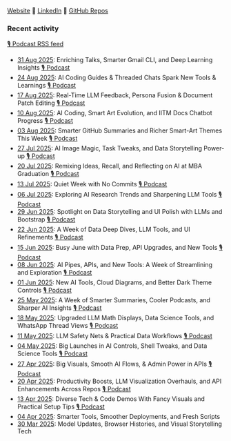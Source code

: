 [Website](https://s-anand.net/) 🔸
[LinkedIn](https://www.linkedin.com/in/sanand0/) 🔸
[GitHub Repos](https://sanand0.github.io/)

### Recent activity

[🎙️ Podcast RSS feed](https://github.com/sanand0/sanand0/releases/download/main/podcast.xml)

- [31 Aug 2025](week/2025-08-31/): Enriching Talks, Smarter Gmail CLI, and Deep Learning Insights [🎙️ Podcast](https://github.com/sanand0/sanand0/releases/download/main/podcast-2025-08-31.mp3)
- [24 Aug 2025](week/2025-08-24/): AI Coding Guides & Threaded Chats Spark New Tools & Learnings [🎙️ Podcast](https://github.com/sanand0/sanand0/releases/download/main/podcast-2025-08-24.mp3)
- [17 Aug 2025](week/2025-08-17/): Real-Time LLM Feedback, Persona Fusion & Document Patch Editing [🎙️ Podcast](https://github.com/sanand0/sanand0/releases/download/main/podcast-2025-08-17.mp3)
- [10 Aug 2025](week/2025-08-10/): AI Coding, Smart Art Evolution, and IITM Docs Chatbot Progress [🎙️ Podcast](https://github.com/sanand0/sanand0/releases/download/main/podcast-2025-08-10.mp3)
- [03 Aug 2025](week/2025-08-03/): Smarter GitHub Summaries and Richer Smart-Art Themes This Week [🎙️ Podcast](https://github.com/sanand0/sanand0/releases/download/main/podcast-2025-08-03.mp3)
- [27 Jul 2025](week/2025-07-07/): AI Image Magic, Task Tweaks, and Data Storytelling Power-up [🎙️ Podcast](https://github.com/sanand0/sanand0/releases/download/main/podcast-2025-07-27.mp3)
- [20 Jul 2025](week/2025-07-20/): Remixing Ideas, Recall, and Reflecting on AI at MBA Graduation [🎙️ Podcast](https://github.com/sanand0/sanand0/releases/download/main/podcast-2025-07-20.mp3)
- [13 Jul 2025](week/2025-07-13/): Quiet Week with No Commits [🎙️ Podcast](https://github.com/sanand0/sanand0/releases/download/main/podcast-2025-07-13.mp3)
- [06 Jul 2025](week/2025-07-06/): Exploring AI Research Trends and Sharpening LLM Tools [🎙️ Podcast](https://github.com/sanand0/sanand0/releases/download/main/podcast-2025-07-06.mp3)
- [29 Jun 2025](week/2025-06-29/): Spotlight on Data Storytelling and UI Polish with LLMs and Bootstrap [🎙️ Podcast](https://github.com/sanand0/sanand0/releases/download/main/podcast-2025-06-29.mp3)
- [22 Jun 2025](week/2025-06-22/): A Week of Data Deep Dives, LLM Tools, and UI Refinements [🎙️ Podcast](https://github.com/sanand0/sanand0/releases/download/main/podcast-2025-06-22.mp3)
- [15 Jun 2025](week/2025-06-15/): Busy June with Data Prep, API Upgrades, and New Tools [🎙️ Podcast](https://github.com/sanand0/sanand0/releases/download/main/podcast-2025-06-15.mp3)
- [08 Jun 2025](week/2025-06-08/): AI Pipes, APIs, and New Tools: A Week of Streamlining and Exploration [🎙️ Podcast](https://github.com/sanand0/sanand0/releases/download/main/podcast-2025-06-08.mp3)
- [01 Jun 2025](week/2025-06-01/): New AI Tools, Cloud Diagrams, and Better Dark Theme Controls [🎙️ Podcast](https://github.com/sanand0/sanand0/releases/download/main/podcast-2025-06-01.mp3)
- [25 May 2025](week/2025-05-25/): A Week of Smarter Summaries, Cooler Podcasts, and Sharper AI Insights [🎙️ Podcast](https://github.com/sanand0/sanand0/releases/download/main/podcast-2025-05-25.mp3)
- [18 May 2025](week/2025-05-18/): Upgraded LLM Math Displays, Data Science Tools, and WhatsApp Thread Views [🎙️ Podcast](https://github.com/sanand0/sanand0/releases/download/main/podcast-2025-04-13.mp3)
- [11 May 2025](week/2025-05-11/): LLM Safety Nets & Practical Data Workflows [🎙️ Podcast](https://github.com/sanand0/sanand0/releases/download/main/podcast-2025-05-11.mp3)
- [04 May 2025](week/2025-05-04/): Big Launches in AI Controls, Shell Tweaks, and Data Science Tools [🎙️ Podcast](https://github.com/sanand0/sanand0/releases/download/main/podcast-2025-05-04.mp3)
- [27 Apr 2025](week/2025-04-27/): Big Visuals, Smooth AI Flows, & Admin Power in APIs [🎙️ Podcast](https://github.com/sanand0/sanand0/releases/download/main/podcast-2025-04-27.mp3)
- [20 Apr 2025](week/2025-04-20/): Productivity Boosts, LLM Visualization Overhauls, and API Enhancements Across Repos [🎙️ Podcast](https://github.com/sanand0/sanand0/releases/download/main/podcast-2025-04-20.mp3)
- [13 Apr 2025](week/2025-04-13/): Diverse Tech & Code Demos With Fancy Visuals and Practical Setup Tips [🎙️ Podcast](https://github.com/sanand0/sanand0/releases/download/main/podcast-2025-04-13.mp3)
- [04 Apr 2025](week/2025-04-06/): Smarter Tools, Smoother Deployments, and Fresh Scripts
- [30 Mar 2025](week/2025-03-30/): Model Updates, Browser Histories, and Visual Storytelling Tech
